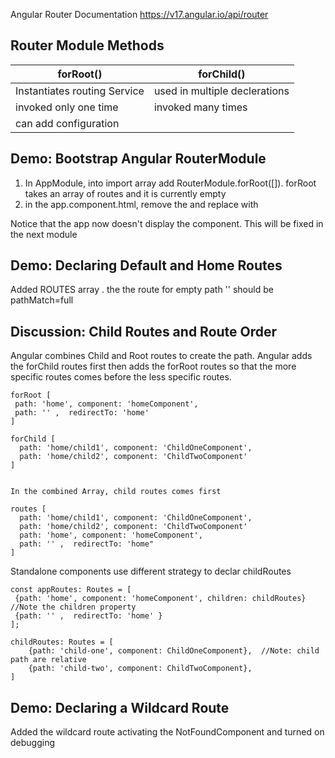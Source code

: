 Angular Router Documentation https://v17.angular.io/api/router

## Router Module Methods

| forRoot()                    | forChild()                    |
|------------------------------|-------------------------------|
| Instantiates routing Service | used in multiple declerations |
| invoked only one time        | invoked many times            |
 |  can add configuration      |

## Demo: Bootstrap Angular RouterModule

1. In AppModule, into import array add RouterModule.forRoot([]).  forRoot takes an array of routes and it is currently empty 
2. in the app.component.html, remove the <app-home> and replace with <router-outlet>

Notice that the app now doesn't display the <app-home> component.  This will be fixed in the next module

## Demo: Declaring Default and Home Routes

Added ROUTES array .  the the route for empty path '' should be pathMatch=full

## Discussion: Child Routes and Route Order
Angular combines Child and Root routes to create the path.  Angular adds the forChild routes first then
adds the forRoot routes so that the more specific routes comes before the less specific routes.

```
forRoot [
 path: 'home', component: 'homeComponent',
 path: '' ,  redirectTo: 'home'
]

forChild [
  path: 'home/child1', component: 'ChildOneComponent',
  path: 'home/child2', component: 'ChildTwoComponent'
]


In the combined Array, child routes comes first

routes [
  path: 'home/child1', component: 'ChildOneComponent',
  path: 'home/child2', component: 'ChildTwoComponent'
  path: 'home', component: 'homeComponent',
  path: '' ,  redirectTo: 'home"
]

```

Standalone components use different strategy to declar childRoutes

```aiignore
const appRoutes: Routes = [
 {path: 'home', component: 'homeComponent', children: childRoutes} //Note the children property
 {path: '' ,  redirectTo: 'home' }
];

childRoutes: Routes = [
    {path: 'child-one', component: ChildOneComponent},  //Note: child path are relative
    {path: 'child-two', component: ChildTwoComponent},
]
```

## Demo: Declaring a Wildcard Route

Added the wildcard route activating the NotFoundComponent and turned on debugging


